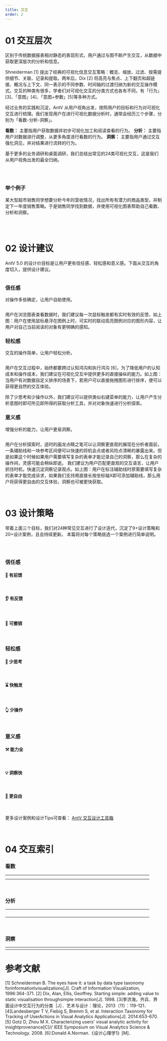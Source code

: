 ```yaml
---
title: 交互
order: 2
---
```


# 01 交互层次

区别于传统数据报表相对静态的表现形式，用户通过与图不断产生交互，从数据中获取更深层次的分析和信息。

Shneiderman [1] 提出了经典的可视化信息交互策略：概览、缩放、过滤、按需提供细节、关联、记录和提取。两年后，Dix [2] 将高亮与焦点、上下翻页和超链接、概况与上下文、同一表示的不同参数、时间轴的过渡归纳为新的交互操作模式。交互的种类有很多，学者们对可视化交互的分类方式也各有不同，有「行为」[3]、「意图」[4]、「意图+参数」[5]等多种方式。

经过业务的实践和沉淀，AntV 从用户视角出发，按照用户的目标和行为对可视化交互进行梳理。我们发现用户在进行可视化数据分析时，通常会经历三个步骤，分别为「看数-分析-洞察」。

**看数：** 主要指用户获取数据并初步可视化加工和阅读查看的行为。
**分析：** 主要指用户对数据进行调整，从更多角度进行看数的行为。
**洞察：** 主要指用户通过交互强化洞见，并对结果进行流转的行为。

基于更多的业务调研和桌面调研，我们总结出常见的24类可视化交互，这是我们从用户视角出发的最全归纳。

<img src='https://mdn.alipayobjects.com/huamei_qa8qxu/afts/img/A*7_pEQayJZzYAAAAAAAAAAAAADmJ7AQ/original' alt='' />

&nbsp;

### 举个例子

某大型超市销售同学想要分析今年的营收情况，找出所有有潜力的商品类型，并制定下一年度销售策略。于是销售同学找到数据，并使用可视化图表帮助自己看数、分析和洞察。

<img src='https://mdn.alipayobjects.com/huamei_qa8qxu/afts/img/A*tbjSSKbthzYAAAAAAAAAAAAADmJ7AQ/original' alt='' />

&nbsp;

# 02 设计建议

AntV 5.0 的设计价目标是让用户更有信任感、轻松感和意义感。下面从交互的角度切入，提供设计建议。

<img src='https://mdn.alipayobjects.com/huamei_qa8qxu/afts/img/A*L-r_SYACkmcAAAAAAAAAAAAADmJ7AQ/original' alt='' />

### 信任感

对操作多些确定，让用户自助使用。

<img src='https://mdn.alipayobjects.com/huamei_qa8qxu/afts/img/A*91N6SoAZyCYAAAAAAAAAAAAADmJ7AQ/original' alt='' />

用户在浏览图表查看数据时，我们建议每一次鼠标触发都有实时有效的反馈，如上图：用户在使用鼠标悬浮在图例上时，可实时的联动高亮图例对应的图形内容，让用户对自己当前阅读的对象有更明确的感知。

### 轻松感

交互的操作简单，让用户轻松分析。

<img src='https://mdn.alipayobjects.com/huamei_qa8qxu/afts/img/A*W9AyTIsZvMkAAAAAAAAAAAAADmJ7AQ/original' alt='' />

用户在交互过程中，始终都要跨过认知鸿沟和执行鸿沟 [6]，为了降低用户的认知成本和操作成本，我们建议在可视化交互中提供更多的直接操纵的能力。如上图：当用户有对数据自定义排序的场景下，若用户可以直接拖拽图形进行排序，便可以获得更自然的交互体验。

除了少思考和少操作以外，我们建议可以提供类似右键菜单的能力，让用户产生分析意图时即可所见即所得的获取分析工具，并对对象快速进行分析探索。

### 意义感 

增强分析的能力，让用户更易洞察。

<img src='https://mdn.alipayobjects.com/huamei_qa8qxu/afts/img/A*KdnqRIZwMCsAAAAAAAAAAAAADmJ7AQ/original' alt='' />

用户在分析探索时，适时的画龙点睛之笔可以让洞察更直观的展现在分析者面前，一条辅助线和一块参考区间便可以快速的将机会点或者风险点清晰的暴露出来。但是如果这个时候如果用户需要填写复杂的表单才能记录自己的洞察，那么在复杂的操作间，灵感可能会稍纵即逝。
我们建议为用户匹配更直观的交互语言，让用户抓住时机，快速沉淀洞察记录观点。如上图：用户在标注辅助线时原需要填写复杂的表单才能完成诉求，如果我们支持用直接长按坐标轴X即可添加辅助线，那么用户将获得更自由的交互体验，洞察也可被更快获取。

&nbsp;
# 03 设计策略

带着上面三个目标，我们对24种常见交互进行了设计迭代，沉淀了9+设计策略和20+设计案例，且会持续更新。
本篇将对每个策略挑选一个案例进行简单说明。

<img src='https://mdn.alipayobjects.com/huamei_qa8qxu/afts/img/A*eyBiQKJ1gNUAAAAAAAAAAAAADmJ7AQ/original' alt='' />

&nbsp;
### 信任感

#### 👀 有前馈

<img src='https://mdn.alipayobjects.com/huamei_qa8qxu/afts/img/A*ZEPRSb71URgAAAAAAAAAAAAADmJ7AQ/original' alt='' />
&nbsp;

#### 👂 有反馈

<img src='https://mdn.alipayobjects.com/huamei_qa8qxu/afts/img/A*tSCjR4v1rb8AAAAAAAAAAAAADmJ7AQ/original' alt='' />
&nbsp;

#### 🤏 可撤销

<img src='https://mdn.alipayobjects.com/huamei_qa8qxu/afts/img/A*0CeVRralfEoAAAAAAAAAAAAADmJ7AQ/original' alt='' />
&nbsp;

### 轻松感

#### 🧠 少思考

<img src='https://mdn.alipayobjects.com/huamei_qa8qxu/afts/img/A*L4ZKTbNAmagAAAAAAAAAAAAADmJ7AQ/original' alt='' />
&nbsp;

#### ⌛️ 快触发

<img src='https://mdn.alipayobjects.com/huamei_qa8qxu/afts/img/A*INs5RJZckVcAAAAAAAAAAAAADmJ7AQ/original' alt='' />
&nbsp;

#### 👆 少操作

<img src='https://mdn.alipayobjects.com/huamei_qa8qxu/afts/img/A*4QneSo3H2ScAAAAAAAAAAAAADmJ7AQ/original' alt='' />
&nbsp;

### 意义感

#### ⚒️ 能力全

<img src='https://mdn.alipayobjects.com/huamei_qa8qxu/afts/img/A*ynQXTYINyrAAAAAAAAAAAAAADmJ7AQ/original' alt='' />
&nbsp;

#### 💡 洞察快

<img src='https://mdn.alipayobjects.com/huamei_qa8qxu/afts/img/A*NsbvQYXz25IAAAAAAAAAAAAADmJ7AQ/original' alt='' />
&nbsp;

#### 🥳 更自由

<img src='https://mdn.alipayobjects.com/huamei_qa8qxu/afts/img/A*ZEPRSb71URgAAAAAAAAAAAAADmJ7AQ/original' alt='' />
&nbsp;

更多设计案例和设计Tips可查看： <a href='https://www.yuque.com/antv/operation/lb0y0d6umtqay0ow'>AntV 交互设计工具箱</a>

&nbsp;

# 04 交互索引

### 看数

<table style="border: none;">
  <tr>
    <td style="text-align: center; width: 100px;border: none;"><a><img src='https://mdn.alipayobjects.com/huamei_qa8qxu/afts/img/A*fVkORZuhLFcAAAAAAAAAAAAADmJ7AQ/original' alt=''/></a></td>
    <td style="text-align: center; width: 100px;border: none;"><a><img src='https://mdn.alipayobjects.com/huamei_qa8qxu/afts/img/A*t-M9RoNdC6sAAAAAAAAAAAAADmJ7AQ/original' alt=''/></a></td>
    <td style="text-align: center; width: 100px;border: none;"><a><img src='https://mdn.alipayobjects.com/huamei_qa8qxu/afts/img/A*toSKTJDmztkAAAAAAAAAAAAADmJ7AQ/original' alt=''/></a></td>
    <td style="text-align: center; width: 100px;border: none;"><a><img src='https://mdn.alipayobjects.com/huamei_qa8qxu/afts/img/A*xypCRZZzGUYAAAAAAAAAAAAADmJ7AQ/original' alt=''/></a></td>
  </tr>
  <tr>
    <td style="text-align: center; width: 100px;border: none;"><a><img src='https://mdn.alipayobjects.com/huamei_qa8qxu/afts/img/A*IqfzRa1hMP4AAAAAAAAAAAAADmJ7AQ/original' alt=''/></a></td>
    <td style="text-align: center; width: 100px;border: none;"><a><img src='https://mdn.alipayobjects.com/huamei_qa8qxu/afts/img/A*kEL4SabGOvYAAAAAAAAAAAAADmJ7AQ/original' alt=''/></a></td>
    <td style="text-align: center; width: 100px;border: none;"><a><img src='https://mdn.alipayobjects.com/huamei_qa8qxu/afts/img/A*Hc7ARp6LdvoAAAAAAAAAAAAADmJ7AQ/original' alt=''/></a></td>
    <td style="text-align: center; width: 100px;border: none;"><a><img src='https://mdn.alipayobjects.com/huamei_qa8qxu/afts/img/A*wbGpSJWPLgMAAAAAAAAAAAAADmJ7AQ/original' alt=''/></a></td>
  </tr>
</table>

&nbsp;
### 分析

<table style="border: none;">
  <tr>
    <td style="text-align: center; width: 100px;border: none;"><a><img src='https://mdn.alipayobjects.com/huamei_qa8qxu/afts/img/A*r-ttQJREzocAAAAAAAAAAAAADmJ7AQ/original' alt=''/></a></td>
    <td style="text-align: center; width: 100px;border: none;"><a><img src='https://mdn.alipayobjects.com/huamei_qa8qxu/afts/img/A*XmetSYWu8bUAAAAAAAAAAAAADmJ7AQ/original' alt=''/></a></td>
    <td style="text-align: center; width: 100px;border: none;"><a><img src='https://mdn.alipayobjects.com/huamei_qa8qxu/afts/img/A*9qszSLhIfQ0AAAAAAAAAAAAADmJ7AQ/original' alt=''/></a></td>
    <td style="text-align: center; width: 100px;border: none;"><a><img src='https://mdn.alipayobjects.com/huamei_qa8qxu/afts/img/A*KhjUSq6vvuYAAAAAAAAAAAAADmJ7AQ/original' alt=''/></a></td>
  </tr>
  <tr>
    <td style="text-align: center; width: 100px;border: none;"><a><img src='https://mdn.alipayobjects.com/huamei_qa8qxu/afts/img/A*QoPPQZluvFEAAAAAAAAAAAAADmJ7AQ/original' alt=''/></a></td>
    <td style="text-align: center; width: 100px;border: none;"><a><img src='https://mdn.alipayobjects.com/huamei_qa8qxu/afts/img/A*13c-TL4AyHoAAAAAAAAAAAAADmJ7AQ/original' alt=''/></a></td>
    <td style="text-align: center; width: 100px;border: none;"><a><img src='https://mdn.alipayobjects.com/huamei_qa8qxu/afts/img/A*O1mSQI1fBQQAAAAAAAAAAAAADmJ7AQ/original' alt=''/></a></td>
    <td style="text-align: center; width: 100px;border: none;"><a><img src='https://mdn.alipayobjects.com/huamei_qa8qxu/afts/img/A*OwhPQ4N5J4cAAAAAAAAAAAAADmJ7AQ/original' alt=''/></a></td>
  </tr>
  <tr>
    <td style="text-align: center; width: 100px;border: none;"><a><img src='https://mdn.alipayobjects.com/huamei_qa8qxu/afts/img/A*V8ZkT4KaWYcAAAAAAAAAAAAADmJ7AQ/original' alt=''/></a></td>
    <td style="text-align: center; width: 100px;border: none;"><a><img src='https://mdn.alipayobjects.com/huamei_qa8qxu/afts/img/A*0iFAQo-pXpIAAAAAAAAAAAAADmJ7AQ/original' alt=''/></a></td>
    <td style="text-align: center; width: 100px;border: none;"><a><img src='https://mdn.alipayobjects.com/huamei_qa8qxu/afts/img/A*faVBQ7yaDbwAAAAAAAAAAAAADmJ7AQ/original' alt=''/></a></td>
    <td style="text-align: center; width: 100px;border: none;"><a><img src='https://mdn.alipayobjects.com/huamei_qa8qxu/afts/img/A*tRmTQ5VwfaIAAAAAAAAAAAAADmJ7AQ/original' alt=''/></a></td>
  </tr>
  <tr>
    <td style="text-align: center; width: 100px;border: none;"><a><img src='https://mdn.alipayobjects.com/huamei_qa8qxu/afts/img/A*0sQyQbUb4yYAAAAAAAAAAAAADmJ7AQ/original' alt=''/></a></td>
    <td style="text-align: center; width: 100px;border: none;"><a><img src='https://mdn.alipayobjects.com/huamei_qa8qxu/afts/img/A*qayNQbrz2dcAAAAAAAAAAAAADmJ7AQ/original' alt=''/></a></td>
    <td style="text-align: center; width: 100px;border: none;"></td>
    <td style="text-align: center; width: 100px;border: none;"></td>
  </tr>
</table>

&nbsp;
### 洞察

<table style="border: none;">
  <tr>
    <td style="text-align: center; width: 100px;border: none;"><a><img src='https://mdn.alipayobjects.com/huamei_qa8qxu/afts/img/A*2BPsSa_RhmEAAAAAAAAAAAAADmJ7AQ/original' alt=''/></a></td>
    <td style="text-align: center; width: 100px;border: none;"><a><img src='https://mdn.alipayobjects.com/huamei_qa8qxu/afts/img/A*nGWzS6OTZwMAAAAAAAAAAAAADmJ7AQ/original' alt=''/></a></td>
    <td style="text-align: center; width: 100px;border: none;"></td>
    <td style="text-align: center; width: 100px;border: none;"></td>
  </tr>
</table>

# 参考文献

[1] Schneiderman B. The eyes have it: a task by data type taxonomy forinformation\visualizations[J]. Craft of Information Visualization, 1996:364-371.
[2] Dix, Alan, Ellis, Geoffrey. Starting simple: adding value to static visualisation throughsimple interaction[J]. 1998.
[3]李洪海，齐兵．界面设计中交互行为的分类［J］．艺术与设计：理论，2013（11）：119-121．
[4]Landesberger T V, Fiebig S, Bremm S, et al. Interaction Taxonomy for Tracking of UserActions in Visual Analytics Applications[J]. 2014:653-670.
[5] Gotz D, Zhou M X. Characterizing users' visual analytic activity for insightprovenance[C]// IEEE Symposium on Visual Analytics Science & Technology. 2008.
[6]:Donald A.Norman.《设计心理学1》[M]．
